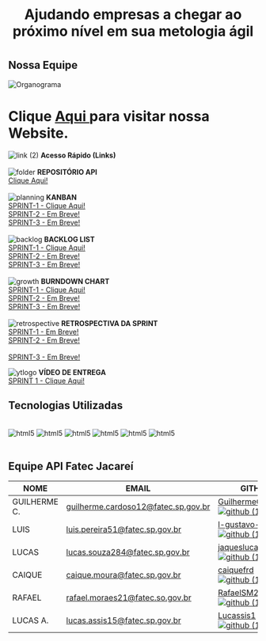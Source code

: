 <h1 align='center'>Ajudando empresas a chegar ao próximo nível em sua metologia ágil</h1>
<h1></h1>

## Nossa Equipe

![Organograma](https://github.com/l-gustavo-barbosa/candagoScrum/blob/Main/imagens/Blue%20and%20White%20Circle%20Organizational%20Chart.png)



<h1>Clique 
        <a href=""target="_blank">Aqui
        </a> para visitar nossa Website.
    </h1>


![link (2)](https://user-images.githubusercontent.com/104475381/235953049-06c546c1-aa57-42f2-b8db-0ba5237a5ec4.png) **Acesso Rápido (Links)**
<br>
<br>
![folder](https://user-images.githubusercontent.com/104475381/235959141-faaeb1c6-25a9-4545-a1f4-41832e8f0fc5.png)
**REPOSITÓRIO API**
<br>
[Clique Aqui!](https://github.com/l-gustavo-barbosa/candagoScrum)
<br>
<br>
![planning](https://user-images.githubusercontent.com/104475381/235958977-c923e4b1-8a20-4863-9344-0c86ce84caef.png)
 **KANBAN**
 <br>
[SPRINT-1 - Clique Aqui!](https://github.com/users/l-gustavo-barbosa/projects/2/views/4)
<br>
[SPRINT-2 - Em Breve!]()
<br>
[SPRINT-3 - Em Breve!]()
<br>
<br>
![backlog](https://user-images.githubusercontent.com/104475381/235958941-ed63f4ab-3d47-4ecd-83f7-e9d889e1b38c.png)
**BACKLOG LIST**
<br>
[SPRINT-1 - Clique Aqui!](https://github.com/users/l-gustavo-barbosa/projects/2)
<br>
[SPRINT-2 - Em Breve!]()
<br>
[SPRINT-3 - Em Breve!]()
<br>
<br>
![growth](https://user-images.githubusercontent.com/104475381/235959262-d2c25637-4372-43b9-bcd2-94c357c23c8c.png)
  **BURNDOWN CHART**
 <br>
[SPRINT-1 - Clique Aqui!](https://github.com/l-gustavo-barbosa/candagoScrum/blob/Main/imagens/burndown.PNG)
<br>
[SPRINT-2 - Em Breve!]()
<br>
[SPRINT-3 - Em Breve!]()
<br>
<br>
![retrospective](https://user-images.githubusercontent.com/127904356/236079834-57bccb67-8829-4f1e-ac8c-d126694d3138.png)
**RETROSPECTIVA DA SPRINT**
 <br>
[SPRINT-1 - Em Breve!]()
<br>
[SPRINT-2 - Em Breve!]()
<br>
<br>
[SPRINT-3 - Em Breve!]()
<br>

![ytlogo](https://raw.githubusercontent.com/l-gustavo-barbosa/candagoScrum/Main/imagens/image-removebg-preview.png)
**VÍDEO DE ENTREGA**
<br>
[SPRINT 1 - Clique Aqui!](https://www.youtube.com/watch?v=3PtlmFv_WHg)



## Tecnologias Utilizadas

<div style="display: inline_block"><br>
    <img alignm alt= "html5" src="https://img.shields.io/badge/JavaScript-F7DF1E?style=for-the-badge&logo=javascript&logoColor=black"/>
    <img alignm alt= "html5" src="https://img.shields.io/badge/HTML5-E34F26?style=for-the-badge&logo=html5&logoColor=white"/>
    <img alignm alt= "html5" src="https://img.shields.io/badge/CSS3-1572B6?style=for-the-badge&logo=css3&logoColor=white"/>
    <img alignm alt= "html5" src="https://img.shields.io/badge/Markdown-000000?style=for-the-badge&logo=markdown&logoColor=white"/>
    <img alignm alt= "html5" src="https://img.shields.io/badge/Figma-F24E1E?style=for-the-badge&logo=figma&logoColor=white"/>
    <img alignm alt= "html5" src="https://img.shields.io/badge/GIT-E44C30?style=for-the-badge&logo=git&logoColor=white"/>
        </div><br>


## Equipe API Fatec Jacareí

NOME	|	EMAIL	|	GITHUB	|	CARGO
---	|	---	|	---	|	---
GUILHERME C.	|	guilherme.cardoso12@fatec.sp.gov.br	|	[GuilhermeCardoso0![github (1)](https://user-images.githubusercontent.com/127904356/227741763-25763db0-8564-428d-a08e-2653b53a733e.png)](https://github.com/GuilhermeCardoso0)	|	PO
LUIS	|	luis.pereira51@fatec.sp.gov.br	|	[l-gustavo-barbosa![github (1)](https://user-images.githubusercontent.com/127904356/227741763-25763db0-8564-428d-a08e-2653b53a733e.png)](https://github.com/l-gustavo-barbosa)	|	Scrum Master
LUCAS	|	lucas.souza284@fatec.sp.gov.br	|	[jaqueslucas![github (1)](https://user-images.githubusercontent.com/127904356/227741763-25763db0-8564-428d-a08e-2653b53a733e.png)](https://github.com/jaqueslucas)|	Dev Team
CAIQUE	|	caique.moura@fatec.sp.gov.br	|	[caiquefrd![github (1)](https://user-images.githubusercontent.com/127904356/227741763-25763db0-8564-428d-a08e-2653b53a733e.png)](https://github.com/caiquefrd)	|	Dev Team
RAFAEL	|	rafael.moraes21@fatec.so.gov.br	|	[RafaelSM21![github (1)](https://user-images.githubusercontent.com/127904356/227741763-25763db0-8564-428d-a08e-2653b53a733e.png)](https://github.com/RafaelSM21)	|	Dev Team
LUCAS A.	|	lucas.assis15@fatec.sp.gov.br	|	[Lucassis1![github (1)](https://user-images.githubusercontent.com/127904356/227741763-25763db0-8564-428d-a08e-2653b53a733e.png)](https://github.com/Lucassis1)	|	Dev Team

